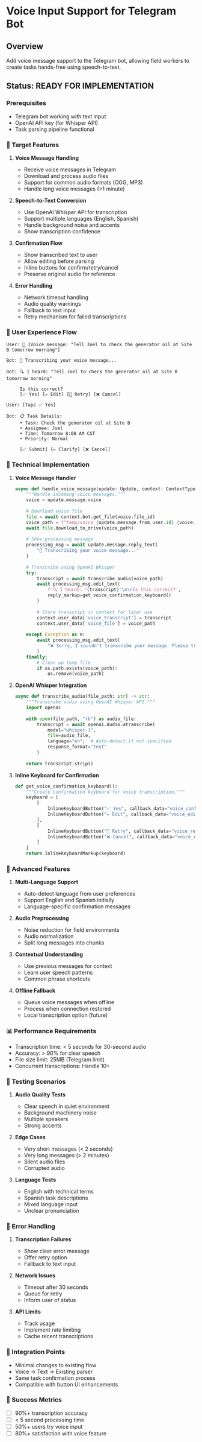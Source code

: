 # Voice Input Support for Telegram Bot

## Overview
Add voice message support to the Telegram bot, allowing field workers to create tasks hands-free using speech-to-text.

## Status: READY FOR IMPLEMENTATION

### Prerequisites
- Telegram bot working with text input
- OpenAI API key (for Whisper API)
- Task parsing pipeline functional

### 🎯 Target Features

1. **Voice Message Handling**
   - Receive voice messages in Telegram
   - Download and process audio files
   - Support for common audio formats (OGG, MP3)
   - Handle long voice messages (>1 minute)

2. **Speech-to-Text Conversion**
   - Use OpenAI Whisper API for transcription
   - Support multiple languages (English, Spanish)
   - Handle background noise and accents
   - Show transcription confidence

3. **Confirmation Flow**
   - Show transcribed text to user
   - Allow editing before parsing
   - Inline buttons for confirm/retry/cancel
   - Preserve original audio for reference

4. **Error Handling**
   - Network timeout handling
   - Audio quality warnings
   - Fallback to text input
   - Retry mechanism for failed transcriptions

### 💁 User Experience Flow

```
User: 🎤 [Voice message: "Tell Joel to check the generator oil at Site B tomorrow morning"]

Bot: 🎯 Transcribing your voice message...

Bot: 🔍 I heard: "Tell Joel to check the generator oil at Site B tomorrow morning"
     
     Is this correct?
     [✅ Yes] [✏️ Edit] [🔄 Retry] [❌ Cancel]

User: [Taps ✅ Yes]

Bot: 📋 Task Details:
     • Task: Check the generator oil at Site B
     • Assignee: Joel
     • Time: Tomorrow 8:00 AM CST
     • Priority: Normal
     
     [✅ Submit] [✏️ Clarify] [❌ Cancel]
```

### 🔧 Technical Implementation

1. **Voice Message Handler**
   ```python
   async def handle_voice_message(update: Update, context: ContextTypes.DEFAULT_TYPE):
       """Handle incoming voice messages."""
       voice = update.message.voice
       
       # Download voice file
       file = await context.bot.get_file(voice.file_id)
       voice_path = f"temp/voice_{update.message.from_user.id}_{voice.file_id}.ogg"
       await file.download_to_drive(voice_path)
       
       # Show processing message
       processing_msg = await update.message.reply_text(
           "🎯 Transcribing your voice message..."
       )
       
       # Transcribe using OpenAI Whisper
       try:
           transcript = await transcribe_audio(voice_path)
           await processing_msg.edit_text(
               f'🔍 I heard: "{transcript}"\n\nIs this correct?',
               reply_markup=get_voice_confirmation_keyboard()
           )
           
           # Store transcript in context for later use
           context.user_data['voice_transcript'] = transcript
           context.user_data['voice_file'] = voice_path
           
       except Exception as e:
           await processing_msg.edit_text(
               "❌ Sorry, I couldn't transcribe your message. Please try again or type your request."
           )
       finally:
           # Clean up temp file
           if os.path.exists(voice_path):
               os.remove(voice_path)
   ```

2. **OpenAI Whisper Integration**
   ```python
   async def transcribe_audio(file_path: str) -> str:
       """Transcribe audio using OpenAI Whisper API."""
       import openai
       
       with open(file_path, "rb") as audio_file:
           transcript = await openai.Audio.atranscribe(
               model="whisper-1",
               file=audio_file,
               language="en",  # Auto-detect if not specified
               response_format="text"
           )
       
       return transcript.strip()
   ```

3. **Inline Keyboard for Confirmation**
   ```python
   def get_voice_confirmation_keyboard():
       """Create confirmation keyboard for voice transcription."""
       keyboard = [
           [
               InlineKeyboardButton("✅ Yes", callback_data="voice_confirm"),
               InlineKeyboardButton("✏️ Edit", callback_data="voice_edit"),
           ],
           [
               InlineKeyboardButton("🔄 Retry", callback_data="voice_retry"),
               InlineKeyboardButton("❌ Cancel", callback_data="voice_cancel"),
           ]
       ]
       return InlineKeyboardMarkup(keyboard)
   ```

### 🎯 Advanced Features

1. **Multi-Language Support**
   - Auto-detect language from user preferences
   - Support English and Spanish initially
   - Language-specific confirmation messages

2. **Audio Preprocessing**
   - Noise reduction for field environments
   - Audio normalization
   - Split long messages into chunks

3. **Contextual Understanding**
   - Use previous messages for context
   - Learn user speech patterns
   - Common phrase shortcuts

4. **Offline Fallback**
   - Queue voice messages when offline
   - Process when connection restored
   - Local transcription option (future)

### 📊 Performance Requirements

- Transcription time: < 5 seconds for 30-second audio
- Accuracy: > 90% for clear speech
- File size limit: 25MB (Telegram limit)
- Concurrent transcriptions: Handle 10+

### 🧪 Testing Scenarios

1. **Audio Quality Tests**
   - Clear speech in quiet environment
   - Background machinery noise
   - Multiple speakers
   - Strong accents

2. **Edge Cases**
   - Very short messages (< 2 seconds)
   - Very long messages (> 2 minutes)
   - Silent audio files
   - Corrupted audio

3. **Language Tests**
   - English with technical terms
   - Spanish task descriptions
   - Mixed language input
   - Unclear pronunciation

### 🚨 Error Handling

1. **Transcription Failures**
   - Show clear error message
   - Offer retry option
   - Fallback to text input

2. **Network Issues**
   - Timeout after 30 seconds
   - Queue for retry
   - Inform user of status

3. **API Limits**
   - Track usage
   - Implement rate limiting
   - Cache recent transcriptions

### 🔌 Integration Points

- Minimal changes to existing flow
- Voice → Text → Existing parser
- Same task confirmation process
- Compatible with button UI enhancements

### 🎯 Success Metrics

- [ ] 90%+ transcription accuracy
- [ ] < 5 second processing time
- [ ] 50%+ users try voice input
- [ ] 80%+ satisfaction with voice feature